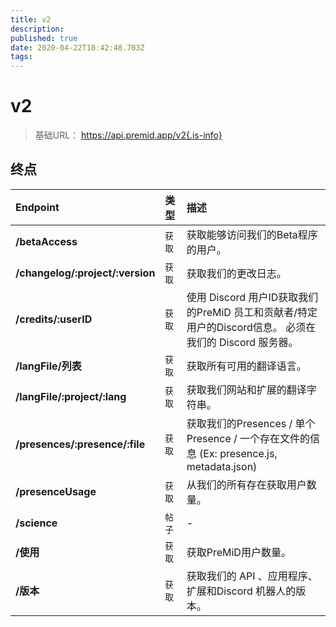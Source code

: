 ```yaml
---
title: v2
description:
published: true
date: 2020-04-22T18:42:48.703Z
tags:
---
```


# v2

> 基础URL： https://api.premid.app/v2{.is-info}


## 终点

<table>
  <thead>
    <tr>
      <th style="text-align:left">Endpoint</th>
      <th style="text-align:left">类型</th>
      <th style="text-align:left">描述</th>
    </tr>
  </thead>
  <tbody>
    <tr>
      <td style="text-align:left"><b>/betaAccess</b>
      </td>
      <td style="text-align:left"><code>获取</code></td>
      <td style="text-align:left">获取能够访问我们的Beta程序的用户。</td>
    </tr>
    <tr>
      <td style="text-align:left"><b>/changelog/:project/:version</b>
      </td>
      <td style="text-align:left"><code>获取</code></td>
      <td style="text-align:left">获取我们的更改日志。</td>
    </tr>
    <tr>
      <td style="text-align:left"><b>/credits/:userID</b>
      </td>
      <td style="text-align:left"><code>获取</code></td>
      <td style="text-align:left">使用 Discord 用户ID获取我们的PreMiD 员工和贡献者/特定用户的Discord信息。 必须在我们的 Discord 服务器。</td>
    </tr>
    <tr>
      <td style="text-align:left"><b>/langFile/列表</b>
      </td>
      <td style="text-align:left"><code>获取</code></td>
      <td style="text-align:left">获取所有可用的翻译语言。</td>
    </tr>
    <tr>
      <td style="text-align:left"><b>/langFile/:project/:lang</b>
      </td>
      <td style="text-align:left"><code>获取</code></td>
      <td style="text-align:left">获取我们网站和扩展的翻译字符串。</td>
    </tr>
    <tr>
      <td style="text-align:left"><b>/presences/:presence/:file</b>
      </td>
      <td style="text-align:left"><code>获取</code></td>
      <td style="text-align:left">获取我们的Presences / 单个Presence / 一个存在文件的信息 (Ex: presence.js, metadata.json)</td>
    </tr>
    <tr>
      <td style="text-align:left"><b>/presenceUsage</b>
      </td>
      <td style="text-align:left"><code>获取</code></td>
      <td style="text-align:left">从我们的所有存在获取用户数量。</td>
    </tr>
    <tr>
      <td style="text-align:left"><b>/science</b>
      </td>
      <td style="text-align:left"><code>帖子</code></td>
      <td style="text-align:left">-</td>
    </tr>
    <tr>
      <td style="text-align:left"><b>/使用</b>
      </td>
      <td style="text-align:left"><code>获取</code></td>
      <td style="text-align:left">获取PreMiD用户数量。</td>
    </tr>
    <tr>
      <td style="text-align:left"><b>/版本</b>
      </td>
      <td style="text-align:left"><code>获取</code></td>
      <td style="text-align:left">获取我们的 API 、应用程序、 扩展和Discord 机器人的版本。</td>
    </tr>
  </tbody>
</table>


